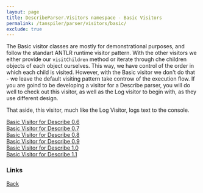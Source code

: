 ```yaml
---
layout: page
title: DescribeParser.Visitors namespace - Basic Visitors
permalink: /tanspiler/parser/visitors/basic/
exclude: true
---
```

The Basic visitor classes are mostly for demonstrational purposes, and follow the standart ANTLR runtime visitor pattern. With the other visitors we either provide our `visitChildren` method or iterate through che children objects of each object ourselves. This way, we have control of the order in which each child is visited. However, with the Basic visitor we don't do that - we leave the default visiting pattern take controw of the execution flow. If you are goind to be developing a visitor for a Describe parser, you will do well to check out this visitor, as well as the Log visitor to begin with, as they use different design.

That aside, this visitor, much like the Log Visitor, logs text to the console.


[Basic Visitor for Describe 0.6](/tanspiler/parser/visitors/basic/v06/)<br>
[Basic Visitor for Describe 0.7](/tanspiler/parser/visitors/basic/v07/)<br>
[Basic Visitor for Describe 0.8](/tanspiler/parser/visitors/basic/v08/)<br>
[Basic Visitor for Describe 0.9](/tanspiler/parser/visitors/basic/v09/)<br>
[Basic Visitor for Describe 1.0](/tanspiler/parser/visitors/basic/v10/)<br>
[Basic Visitor for Describe 1.1](/tanspiler/parser/visitors/basic/v11/)<br>


### Links
[Back](/tanspiler/parser/visitors/)